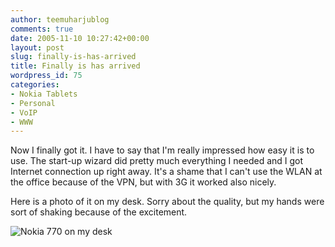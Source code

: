 ```yaml
---
author: teemuharjublog
comments: true
date: 2005-11-10 10:27:42+00:00
layout: post
slug: finally-is-has-arrived
title: Finally is has arrived
wordpress_id: 75
categories:
- Nokia Tablets
- Personal
- VoIP
- WWW
---
```


Now I finally got it. I have to say that I'm really impressed how easy it is to use. The start-up wizard did pretty much everything I needed and I got Internet connection up right away. It's a shame that I can't use the WLAN at the office because of the VPN, but with 3G it worked also nicely.

Here is a photo of it on my desk. Sorry about the quality, but my hands were sort of shaking because of the excitement.

![Nokia 770 on my desk](/wp-content/770_on_my_desk.jpg)
